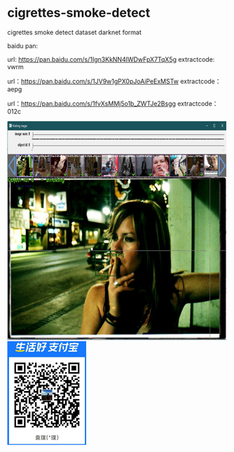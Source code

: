 # cigrettes-smoke-detect
cigrettes smoke detect dataset
darknet format 


baidu pan:


url: https://pan.baidu.com/s/1Ign3KkNN4IWDwFpX7TqX5g 
extractcode: vwrm

url：https://pan.baidu.com/s/1JV9w1gPX0pJoAiPeExMSTw 
extractcode：aepg

url：https://pan.baidu.com/s/1fvXsMMj5o1b_ZWTJe2Bsgg 
extractcode：012c

<img src="Untitled.png" alt="drawing" width="500" height="500"/>
<img src="alipay.jpg" alt="drawing" width="180" height="237"/>
